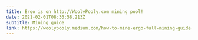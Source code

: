 ```yaml
---
title: Ergo is on http://WoolyPooly.com mining pool!
date: 2021-02-01T08:36:58.213Z
subtitle: Mining guide
link: https://woolypooly.medium.com/how-to-mine-ergo-full-mining-guide-f9770b476c7
---
```

